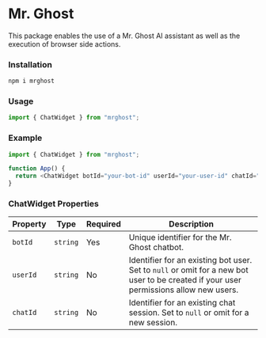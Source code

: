 # Mr. Ghost

This package enables the use of a Mr. Ghost AI assistant as well as the execution of browser side actions.

### Installation

```bash
npm i mrghost
```

### Usage

```javascript
import { ChatWidget } from "mrghost";
```

### Example

```javascript
import { ChatWidget } from "mrghost";

function App() {
  return <ChatWidget botId="your-bot-id" userId="your-user-id" chatId="your-chat-id" />;
}
```

### ChatWidget Properties

| Property | Type     | Required | Description                                                                       |
| -------- | -------- | -------- | --------------------------------------------------------------------------------- |
| `botId`  | `string` | Yes      | Unique identifier for the Mr. Ghost chatbot.                                        |
| `userId` | `string` | No       | Identifier for an existing bot user. Set to `null` or omit for a new bot user to be created if your user permissions allow new users. |
| `chatId` | `string` | No       | Identifier for an existing chat session. Set to `null` or omit for a new session. |